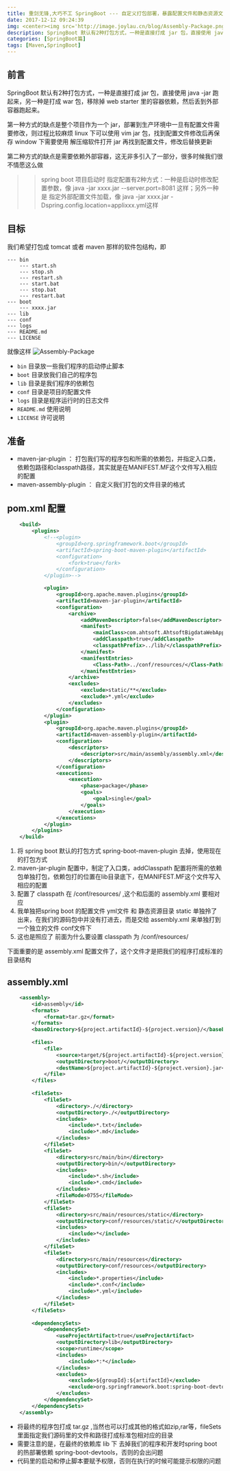 ```yaml
---
title: 重剑无锋,大巧不工 SpringBoot --- 自定义打包部署，暴露配置文件和静态资源文件
date: 2017-12-12 09:24:39
img: <center><img src='http://image.joylau.cn/blog/Assembly-Package.png' alt='Assembly-Package'></center>
description: SpringBoot 默认有2种打包方式，一种是直接打成 jar 包，直接使用 java -jar 跑起来，另一种是打成 war 包，移除掉 web starter 里的容器依赖，然后丢到外部容器跑起来。这篇文章说下自定义打包，暴露配置文件和静态资源文件
categories: [SpringBoot篇]
tags: [Maven,SpringBoot]
---
```


<!-- more -->
## 前言
SpringBoot 默认有2种打包方式，一种是直接打成 jar 包，直接使用 java -jar 跑起来，另一种是打成 war 包，移除掉 web starter 里的容器依赖，然后丢到外部容器跑起来。

第一种方式的缺点是整个项目作为一个 jar，部署到生产环境中一旦有配置文件需要修改，则过程比较麻烦
linux 下可以使用 vim jar 包，找到配置文件修改后再保存
window 下需要使用 解压缩软件打开 jar 再找到配置文件，修改后替换更新

第二种方式的缺点是需要依赖外部容器，这无非多引入了一部分，很多时候我们很不情愿这么做

>> spring boot 项目启动时 指定配置有2种方式：一种是启动时修改配置参数，像 java -jar xxxx.jar --server.port=8081 这样；另外一种是 指定外部配置文件加载，像 java -jar xxxx.jar -Dspring.config.location=applixxx.yml这样

## 目标
我们希望打包成 tomcat 或者 maven 那样的软件包结构，即


    --- bin
        --- start.sh
        --- stop.sh
        --- restart.sh
        --- start.bat
        --- stop.bat
        --- restart.bat
    --- boot
        --- xxxx.jar
    --- lib
    --- conf
    --- logs
    --- README.md
    --- LICENSE


就像这样
![Assembly-Package](http://image.joylau.cn/blog/Assembly-Package.png)

- `bin` 目录放一些我们程序的启动停止脚本
- `boot` 目录放我们自己的程序包
- `lib` 目录是我们程序的依赖包
- `conf` 目录是项目的配置文件
- `logs` 目录是程序运行时的日志文件
- `README.md` 使用说明
- `LICENSE` 许可说明


## 准备
- maven-jar-plugin ： 打包我们写的程序包和所需的依赖包，并指定入口类，依赖包路径和classpath路径，其实就是在MANIFEST.MF这个文件写入相应的配置
- maven-assembly-plugin ： 自定义我们打包的文件目录的格式


## pom.xml 配置
``` xml
    <build>
        <plugins>
            <!--<plugin>
                <groupId>org.springframework.boot</groupId>
                <artifactId>spring-boot-maven-plugin</artifactId>
                <configuration>
                    <fork>true</fork>
                </configuration>
            </plugin>-->

            <plugin>
                <groupId>org.apache.maven.plugins</groupId>
                <artifactId>maven-jar-plugin</artifactId>
                <configuration>
                    <archive>
                        <addMavenDescriptor>false</addMavenDescriptor>
                        <manifest>
                            <mainClass>com.ahtsoft.AhtsoftBigdataWebApplication</mainClass>
                            <addClasspath>true</addClasspath>
                            <classpathPrefix>../lib/</classpathPrefix>
                        </manifest>
                        <manifestEntries>
                            <Class-Path>../conf/resources/</Class-Path>
                        </manifestEntries>
                    </archive>
                    <excludes>
                        <exclude>static/**</exclude>
                        <exclude>*.yml</exclude>
                    </excludes>
                </configuration>
            </plugin>
            <plugin>
                <groupId>org.apache.maven.plugins</groupId>
                <artifactId>maven-assembly-plugin</artifactId>
                <configuration>
                    <descriptors>
                        <descriptor>src/main/assembly/assembly.xml</descriptor>
                    </descriptors>
                </configuration>
                <executions>
                    <execution>
                        <phase>package</phase>
                        <goals>
                            <goal>single</goal>
                        </goals>
                    </execution>
                </executions>
            </plugin>
        </plugins>
    </build>
```

1. 将 spring boot 默认的打包方式 spring-boot-maven-plugin 去掉，使用现在的打包方式
2. maven-jar-plugin 配置中，制定了入口类，addClasspath 配置将所需的依赖包单独打包，依赖包打的位置在lib目录底下，在MANIFEST.MF这个文件写入相应的配置
3. 配置了 classpath 在 /conf/resources/ ,这个和后面的 assembly.xml 要相对应
4. 我单独把spring boot 的配置文件 yml文件 和 静态资源目录 static 单独拎了出来，在我们的源码包中并没有打进去，而是交给 assembly.xml 来单独打到一个独立的文件 conf文件下
5. 这也是照应了 前面为什么要设置 classpath 为 /conf/resources/

下面重要的是 assembly.xml 配置文件了，这个文件才是把我们的程序打成标准的目录结构

## assembly.xml
``` xml
    <assembly>
        <id>assembly</id>
        <formats>
            <format>tar.gz</format>
        </formats>
        <baseDirectory>${project.artifactId}-${project.version}/</baseDirectory>
    
        <files>
            <file>
                <source>target/${project.artifactId}-${project.version}.jar</source>
                <outputDirectory>boot/</outputDirectory>
                <destName>${project.artifactId}-${project.version}.jar</destName>
            </file>
        </files>
    
        <fileSets>
            <fileSet>
                <directory>./</directory>
                <outputDirectory>./</outputDirectory>
                <includes>
                    <include>*.txt</include>
                    <include>*.md</include>
                </includes>
            </fileSet>
            <fileSet>
                <directory>src/main/bin</directory>
                <outputDirectory>bin/</outputDirectory>
                <includes>
                    <include>*.sh</include>
                    <include>*.cmd</include>
                </includes>
                <fileMode>0755</fileMode>
            </fileSet>
            <fileSet>
                <directory>src/main/resources/static</directory>
                <outputDirectory>conf/resources/static/</outputDirectory>
                <includes>
                    <include>*</include>
                </includes>
            </fileSet>
            <fileSet>
                <directory>src/main/resources</directory>
                <outputDirectory>conf/resources</outputDirectory>
                <includes>
                    <include>*.properties</include>
                    <include>*.conf</include>
                    <include>*.yml</include>
                </includes>
            </fileSet>
        </fileSets>
    
        <dependencySets>
            <dependencySet>
                <useProjectArtifact>true</useProjectArtifact>
                <outputDirectory>lib</outputDirectory>
                <scope>runtime</scope>
                <includes>
                    <include>*:*</include>
                </includes>
                <excludes>
                    <exclude>${groupId}:${artifactId}</exclude>
                    <exclude>org.springframework.boot:spring-boot-devtools</exclude>
                </excludes>
            </dependencySet>
        </dependencySets>
    </assembly>
```

- 将最终的程序包打成 tar.gz ,当然也可以打成其他的格式如zip,rar等，fileSets 里面指定我们源码里的文件和路径打成标准包相对应的目录
- 需要注意的是，在最终的依赖库 lib 下 去掉我们的程序和开发时spring boot的热部署依赖 spring-boot-devtools，否则的会出问题
- 代码里的启动和停止脚本要赋予权限，否则在执行的时候可能提示权限的问题